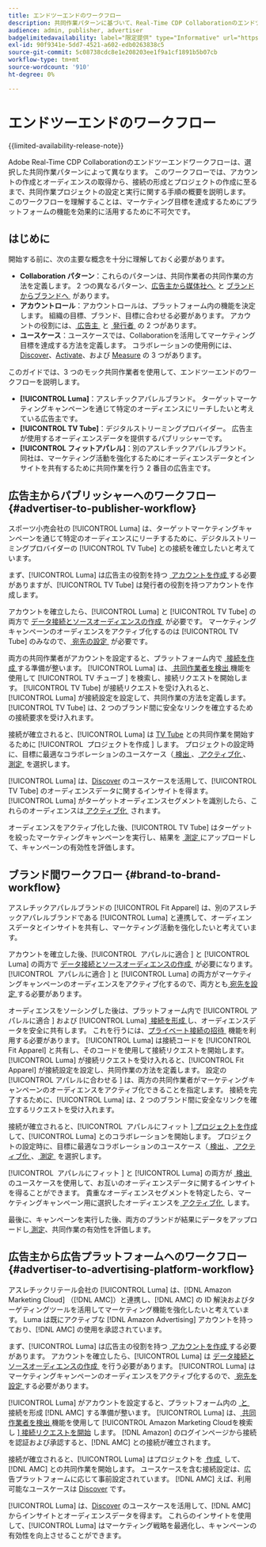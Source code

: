 ```yaml
---
title: エンドツーエンドのワークフロー
description: 共同作業パターンに基づいて、Real-Time CDP Collaborationのエンドツーエンドでの使用ワークフローを理解します。
audience: admin, publisher, advertiser
badgelimitedavailability: label="限定提供" type="Informative" url="https://helpx.adobe.com/legal/product-descriptions/real-time-customer-data-platform-collaboration.html newtab=true"
exl-id: 90f9341e-5dd7-4521-a602-edb0263838c5
source-git-commit: 5c08738cdc8e1e208203ee1f9a1cf1891b5b07cb
workflow-type: tm+mt
source-wordcount: '910'
ht-degree: 0%

---
```


# エンドツーエンドのワークフロー

{{limited-availability-release-note}}

Adobe Real-Time CDP Collaborationのエンドツーエンドワークフローは、選択した共同作業パターンによって異なります。 このワークフローでは、アカウントの作成とオーディエンスの取得から、接続の形成とプロジェクトの作成に至るまで、共同作業プロジェクトの設定と実行に関する手順の概要を説明します。 このワークフローを理解することは、マーケティング目標を達成するためにプラットフォームの機能を効果的に活用するために不可欠です。

## はじめに

開始する前に、次の主要な概念を十分に理解しておく必要があります。

- **Collaboration パターン**：これらのパターンは、共同作業者の共同作業の方法を定義します。 2 つの異なるパターン、[&#x200B; 広告主から媒体社へ &#x200B;](./collaboration-patterns.md#advertiser-to-publisher) と [&#x200B; ブランドからブランドへ &#x200B;](./collaboration-patterns.md#brand-to-brand) があります。
- **アカウントロール**：アカウントロールは、プラットフォーム内の機能を決定します。 組織の目標、ブランド、目標に合わせる必要があります。 アカウントの役割には、[&#x200B; 広告主 &#x200B;](./roles.md#advertiser) と [&#x200B; 発行者 &#x200B;](./roles.md#publisher) の 2 つがあります。
- **ユースケース**：ユースケースでは、Collaborationを活用してマーケティング目標を達成する方法を定義します。 コラボレーションの使用例には、[Discover](./use-cases.md#discover)、[Activate](./use-cases.md#activate)、および [Measure](./use-cases.md#measure) の 3 つがあります。

このガイドでは、3 つのモック共同作業者を使用して、エンドツーエンドのワークフローを説明します。

- **[!UICONTROL Luma]**：アスレチックアパレルブランド。 ターゲットマーケティングキャンペーンを通じて特定のオーディエンスにリーチしたいと考えている広告主です。
- **[!UICONTROL TV Tube]**：デジタルストリーミングプロバイダー。 広告主が使用するオーディエンスデータを提供するパブリッシャーです。
- **[!UICONTROL フィットアパレル]**：別のアスレチックアパレルブランド。 同社は、マーケティング活動を強化するためにオーディエンスデータとインサイトを共有するために共同作業を行う 2 番目の広告主です。

## 広告主からパブリッシャーへのワークフロー {#advertiser-to-publisher-workflow}

スポーツ小売会社の [!UICONTROL Luma] は、ターゲットマーケティングキャンペーンを通じて特定のオーディエンスにリーチするために、デジタルストリーミングプロバイダーの [!UICONTROL TV Tube] との接続を確立したいと考えています。

まず、[!UICONTROL Luma] は広告主の役割を持つ [&#x200B; アカウントを作成 &#x200B;](../setup/onboard-account.md) する必要がありますが、[!UICONTROL TV Tube] は発行者の役割を持つアカウントを作成します。

アカウントを確立したら、[!UICONTROL Luma] と [!UICONTROL TV Tube] の両方で [&#x200B; データ接続とソースオーディエンスの作成 &#x200B;](../setup/onboard-audiences.md) が必要です。 マーケティングキャンペーンのオーディエンスをアクティブ化するのは [!UICONTROL TV Tube] のみなので、[&#x200B; 宛先の設定 &#x200B;](../setup/manage-destinations.md) が必要です。

両方の共同作業者がアカウントを設定すると、プラットフォーム内で [&#x200B; 接続を作成 &#x200B;](../connect/establishing-connections.md) する準備が整います。 [!UICONTROL Luma] は、[&#x200B; 共同作業者を検出 &#x200B;](../connect/discover-collaborators.md) 機能を使用して [!UICONTROL TV チューブ &#x200B;] を検索し、接続リクエストを開始します。 [!UICONTROL TV Tube] が接続リクエストを受け入れると、[!UICONTROL Luma] が接続設定を設定して、共同作業の方法を定義します。 [!UICONTROL TV Tube] は、2 つのブランド間に安全なリンクを確立するための接続要求を受け入れます。

接続が確立されると、[!UICONTROL Luma] は [TV Tube](../collaborate/manage-projects.md) との共同作業を開始するために [!UICONTROL &#x200B; プロジェクトを作成 &#x200B;] します。 プロジェクトの設定時に、目標に最適なコラボレーションのユースケース（[&#x200B; 検出 &#x200B;](../collaborate/discover.md)、[&#x200B; アクティブ化 &#x200B;](../collaborate/activate.md)、[&#x200B; 測定 &#x200B;](../collaborate/measure.md) を選択します。

[!UICONTROL Luma] は、[Discover](../collaborate/discover.md) のユースケースを活用して、[!UICONTROL TV Tube] のオーディエンスデータに関するインサイトを得ます。 [!UICONTROL Luma] がターゲットオーディエンスセグメントを識別したら、これらのオーディエンスは [&#x200B; アクティブ化 &#x200B;](../collaborate/activate.md) されます。

オーディエンスをアクティブ化した後、[!UICONTROL TV Tube] はターゲットを絞ったマーケティングキャンペーンを実行し、結果を [&#x200B; 測定 &#x200B;](../collaborate/measure.md) にアップロードして、キャンペーンの有効性を評価します。

## ブランド間ワークフロー {#brand-to-brand-workflow}

アスレチックアパレルブランドの [!UICONTROL Fit Apparel] は、別のアスレチックアパレルブランドである [!UICONTROL Luma] と連携して、オーディエンスデータとインサイトを共有し、マーケティング活動を強化したいと考えています。

アカウントを確立した後、[!UICONTROL &#x200B; アパレルに適合 &#x200B;] と [!UICONTROL Luma] の両方で [&#x200B; データ接続とソースオーディエンスの作成 &#x200B;](../setup/onboard-audiences.md) が必要になります。 [!UICONTROL &#x200B; アパレルに適合 &#x200B;] と [!UICONTROL Luma] の両方がマーケティングキャンペーンのオーディエンスをアクティブ化するので、両方とも [&#x200B; 宛先を設定 &#x200B;](../setup/manage-destinations.md) する必要があります。

オーディエンスをソーシングした後は、プラットフォーム内で [!UICONTROL &#x200B; アパレルに適合 &#x200B;] および [!UICONTROL Luma] [&#x200B; 接続を形成 &#x200B;](../connect/establishing-connections.md) し、オーディエンスデータを安全に共有します。 これを行うには、[&#x200B; プライベート接続の招待 &#x200B;](../connect/establishing-connections.md#private-connection-invite) 機能を利用する必要があります。 [!UICONTROL Luma] は接続コードを [!UICONTROL Fit Apparel] と共有し、そのコードを使用して接続リクエストを開始します。 [!UICONTROL Luma] が接続リクエストを受け入れると、[!UICONTROL Fit Apparel] が接続設定を設定し、共同作業の方法を定義します。 設定の [!UICONTROL &#x200B; アパレルに合わせる &#x200B;] は、両方の共同作業者がマーケティングキャンペーンのオーディエンスをアクティブ化できることを指定します。 接続を完了するために、[!UICONTROL Luma] は、2 つのブランド間に安全なリンクを確立するリクエストを受け入れます。

接続が確立されると、[!UICONTROL &#x200B; アパレルにフィット &#x200B;][&#x200B; プロジェクトを作成 &#x200B;](../collaborate/manage-projects.md) して、[!UICONTROL Luma] とのコラボレーションを開始します。 プロジェクトの設定時に、目標に最適なコラボレーションのユースケース（[&#x200B; 検出 &#x200B;](../collaborate/discover.md)、[&#x200B; アクティブ化 &#x200B;](../collaborate/activate.md)、[&#x200B; 測定 &#x200B;](../collaborate/measure.md) を選択します。

[!UICONTROL &#x200B; アパレルにフィット &#x200B;] と [!UICONTROL Luma] の両方が [&#x200B; 検出 &#x200B;](../collaborate/discover.md) のユースケースを使用して、お互いのオーディエンスデータに関するインサイトを得ることができます。 貴重なオーディエンスセグメントを特定したら、マーケティングキャンペーン用に選択したオーディエンスを [&#x200B; アクティブ化 &#x200B;](../collaborate/activate.md) します。

最後に、キャンペーンを実行した後、両方のブランドが結果にデータをアップロードし [&#x200B; 測定 &#x200B;](../collaborate/measure.md)、共同作業の有効性を評価します。

## 広告主から広告プラットフォームへのワークフロー {#advertiser-to-advertising-platform-workflow}

アスレチックリテール会社の [!UICONTROL Luma] は、[!DNL Amazon Marketing Cloud] （[!DNL AMC]）と連携し、[!DNL AMC] の ID 解決およびターゲティングツールを活用してマーケティング機能を強化したいと考えています。 Luma は既にアクティブな [!DNL Amazon Advertising] アカウントを持っており、[!DNL AMC] の使用を承認されています。

まず、[!UICONTROL Luma] は広告主の役割を持つ [&#x200B; アカウントを作成 &#x200B;](../setup/onboard-account.md) する必要があります。 アカウントを確立したら、[!UICONTROL Luma] は [&#x200B; データ接続とソースオーディエンスの作成 &#x200B;](../setup/onboard-audiences.md) を行う必要があります。 [!UICONTROL Luma] はマーケティングキャンペーンのオーディエンスをアクティブ化するので、[&#x200B; 宛先を設定 &#x200B;](../setup/manage-destinations.md) する必要があります。

[!UICONTROL Luma] がアカウントを設定すると、プラットフォーム内の [&#x200B; と &#x200B;](../connect/establishing-connections.md) 接続を形成 [!DNL AMC] する準備が整います。 [!UICONTROL Luma] は、[&#x200B; 共同作業者を検出 &#x200B;](../connect/discover-collaborators.md) 機能を使用して [!UICONTROL Amazon Marketing Cloudを検索し &#x200B;][&#x200B; 接続リクエストを開始 &#x200B;](../connect/advertising-platforms/amc.md) します。 [!DNL Amazon] のログインページから接続を認証および承認すると、[!DNL AMC] との接続が確立されます。

接続が確立されると、[!UICONTROL Luma] はプロジェクトを [&#x200B; 作成 &#x200B;](../collaborate/manage-projects.md) して、[!DNL AMC] との共同作業を開始します。 ユースケースを含む接続設定は、広告プラットフォームに応じて事前設定されています。 [!DNL AMC] えば、利用可能なユースケースは [Discover](../collaborate/advertising-platforms/amc.md#discover) です。

[!UICONTROL Luma] は、[Discover](../collaborate/advertising-platforms/amc.md#discover) のユースケースを活用して、[!DNL AMC] からインサイトとオーディエンスデータを得ます。 これらのインサイトを使用して、[!UICONTROL Luma] はマーケティング戦略を最適化し、キャンペーンの有効性を向上させることができます。
